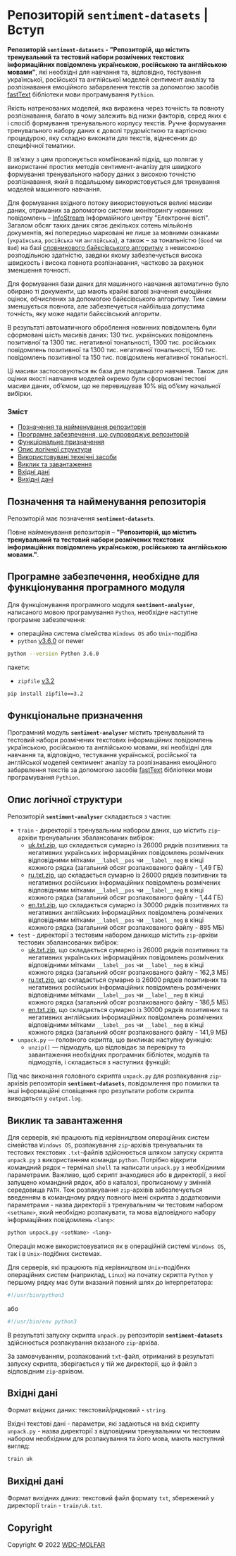 # Репозиторій `sentiment-datasets` | Вступ

**Репозиторій `sentiment-datasets` - "Репозиторій, що містить тренувальний та тестовий набори розмічених текстових інформаційних повідомлень українською, російською та англійською мовами"**, які необхідні для навчання та, відповідно, тестування української, російської та англійської моделей сентимент аналізу та розпізнавання емоційного забарвлення текстів за допомогою засобів [fastText](https://github.com/facebookresearch/fastText) бібліотеки мови програмування `Pythion`.

Якість натренованих моделей, яка виражена через точність та повноту розпізнавання, багато в чому залежить від низки факторів, серед яких є і спосіб формування тренувального корпусу текстів. Ручне формування тренувального набору даних є доволі трудомісткою та вартісною процедурою, яку складно виконати для текстів, віднесених до специфічної тематики.

В зв’язку з цим пропонується комбінований підхід, що полягає у використанні простих методів сентимент-аналізу для швидкого формування тренувального набору даних з високою точністю розпізнавання, який в подальшому використовується для тренування моделей машинного навчання. 

Для формування вхідного потоку використовуються великі масиви даних, отриманих за допомогою системи моніторингу новинних повідомлень – [InfoStream](http://infostream.ua/) Інформаійного центру "Електронні вісті". Загалом обсяг таких даних сягає декількох сотень мільйонів документів, які попередньо марковані не лише за мовними ознаками (`українська`, `російська` чи `англійська`), а також – за тональністю (`Good` чи `Bad`) на базі [словникового байєсівського алгоритму](https://doi.org/10.48550/arXiv.0806.2738) з невисокою розподільною здатністю, завдяки якому забезпечується висока швидкость і висока повнота розпізнавання, частково за рахунок зменшення точності. 

Для формування бази даних для машинного навчання автоматично було обирано ті документи, що мають крайні вагові значення емоційних оцінок, обчислених за допомогою байєсівського алгоритму. Тим самим зменшується повнота, але забезпечується найбільша допустима точність, яку може надати байєсівський алгоритм. 

В результаті автоматичного оброблення новинних повідомлень були сформовані шість масивів даних: 130 тис. українських повідомлень позитивної та 1300 тис. негативної тональності, 1300 тис. російських повідомлень позитивної та 1300 тис. негативної тональності, 150 тис. повідомлень позитивної та 150 тис. повідомлень негативної тональності. 

Ці масиви застосовуються як база для подальшого навчання. Також для оцінки якості навчання моделей окремо були сформовані тестові масиви даних, об’ємом, що не перевищував 10% від об’єму начальної вибірки. 

### Зміст
- [Позначення та найменування репозиторія](#name)
- [Програмне забезпечення, що супроводжує репозиторій](#software)
- [Функціональне призначення](#function)
- [Опис логічної структури](#structure)
- [Використовувані технічні засоби](#hardware)
- [Виклик та завантаження](#run)
- [Вхідні дані](#inputdata)
- [Вихідні дані](#outputdata)

<a name="name"></a>
<h2>Позначення та найменування репозиторія</h2>

Репозиторій має позначення **`sentiment-datasets`**.

Повне найменування репозиторія – **"Репозиторій, що містить тренувальний та тестовий набори розмічених текстових інформаційних повідомлень українською, російською та англійською мовами."**.

<a name="software"></a>
<h2>Програмне забезпечення, необхідне для функціонування програмного модуля</h2>

Для функціонування програмного модуля **`sentiment-analyser`**, написаного мовою програмування `Python`, необхідне наступне програмне забезпечення:

- операційна система сімейства `Windows OS` або `Unix`-подібна
- `python` [v3.6.0](https://www.python.org/downloads/release/python-360/) or newer

```sh
python --version Python 3.6.0
```

пакети:
- `zipfile` [v3.2](https://docs.python.org/3/library/zipfile.html)

```sh
pip install zipfile==3.2
```

<a name="function"></a>
<h2>Функціональне призначення</h2>

Програмний модуль **`sentiment-analyser`** містить тренувальний та тестовий набори розмічених текстових інформаційних повідомлень українською, російською та англійською мовами, які необхідні для навчання та, відповідно, тестування української, російської та англійської моделей сентимент аналізу та розпізнавання емоційного забарвлення текстів за допомогою засобів [fastText](https://github.com/facebookresearch/fastText) бібліотеки мови програмування `Pythion`.

<a name="structure"></a>
<h2>Опис логічної структури</h2>

Репозиторій **`sentiment-analyser`** складається з частин:
- `train` - директорії з тренувальним набором даних, що містить `zip`-архіви тренувальних збалансованих вибірок:
	- [uk.txt.zip](), що складається сумарно із 26000 рядків позитивних та негативних українських інформаційних повідомлень розмічених відповідними мітками `__label__pos` чи `__label__neg` в кінці кожного рядка (загальний обсяг розпакованого файлу - 1,49 ГБ)
	- [ru.txt.zip](), що складається сумарно із 26000 рядків позитивних та негативних російських інформаційних повідомлень розмічених відповідними мітками `__label__pos` чи `__label__neg` в кінці кожного рядка (загальний обсяг розпакованого файлу - 1,44 ГБ)
	- [en.txt.zip](), що складається сумарно із 30000 рядків позитивних та негативних англійських інформаційних повідомлень розмічених відповідними мітками `__label__pos` чи `__label__neg` в кінці кожного рядка (загальний обсяг розпакованого файлу - 895 МБ)
- `test` - директорії з тестовим набором данихщо містить `zip`-архіви тестових збалансованих вибірок:
	- [uk.txt.zip](), що складається сумарно із 26000 рядків позитивних та негативних українських інформаційних повідомлень розмічених відповідними мітками `__label__pos` чи `__label__neg` в кінці кожного рядка (загальний обсяг розпакованого файлу - 162,3 МБ)
	- [ru.txt.zip](), що складається сумарно із 26000 рядків позитивних та негативних російських інформаційних повідомлень розмічених відповідними мітками `__label__pos` чи `__label__neg` в кінці кожного рядка (загальний обсяг розпакованого файлу - 186,5 МБ)
	- [en.txt.zip](), що складається сумарно із 30000 рядків позитивних та негативних англійських інформаційних повідомлень розмічених відповідними мітками `__label__pos` чи `__label__neg` в кінці кожного рядка (загальний обсяг розпакованого файлу - 141,9 МБ)
- `unpack.py` — головного скрипта, що викликає наступну функцію:
	- `unzip()` — підмодуль, що відповідає за перевірку та завантаження необхідних програмних бібліотек, модулів та підмодулів, і складається з наступних функцій:
		
Під час виконання головного скрипта `unpack.py` для розпакування `zip`-архівів репозиторія **`sentiment-datasets`**, повідомлення про помилки та інші інформаційні сповіщення про результати роботи скрипта виводяться у `output.log`.

<a name="run"></a>
<h2>Виклик та завантаження</h2>

Для серверів, які працюють під керівництвом операційних систем сімейства `Windows OS`, розпакування `zip`-архівів тренувальних та тестових текстових `.txt`-файлів здійснюється шляхом запуску скрипта `unpack.py` з використанням команди `python`. Потрібно відкрити командний рядок – термінал `shell` та написати `unpack.py` з необхідними параметрами. Важливо, щоб скрипт знаходився або в директорії, з якої запущено командний рядок, або в каталозі, прописаному у змінній середовища `PATH`. 
Тож розпакування `zip`-архівів забезпечується введенням в командному рядку повного імені скрипта з додатковими параметрами - назва директорії з тренувальним чи тестовим набором `<setName>`, який необхідно розпакувати, та мова відповідного набору інформаційних повідомлень `<lang>`:

```sh
python unpack.py <setName> <lang>
```
Операція може використовуватися як в операційній системі `Windows OS`, так і в `Unix`-подібних системах.

Для серверів, які працюють під керівництвом `Unix`-подібних операційних систем (наприклад, `Linux`) на початку скрипта `Python` у першому рядку має бути вказаний повний шлях до інтерпретатора:
``` python
#!/usr/bin/python3
```
або
``` python
#!/usr/bin/env python3
```
В результаті запуску скрипта `unpack.py` репозиторія **`sentiment-datasets`**  здійснюється розпакування вказаного `zip`-архіва.

За замовчуванням, розпакований `txt`-файл, отриманий в результаті запуску скрипта, зберігається у тій же директорії, що й файл з відповідним `zip`-архівом.

<a name="inputdata"></a>
<h2>Вхідні дані</h2>

Формат вхідних даних: текстовий/рядковий - `string`.

Вхідні текстові дані - параметри, які задаються на вхід скрипту `unpack.py` - назва директорії з відповідним тренувальним чи тестовим набором необхідним для розпакування та його мова, мають наступний вигляд:
```txt
train uk
```

<a name="inputdata"></a>
<h2>Вихідні дані</h2>

Формат вихідних даних: текстовий файл формату `txt`, збережений у директорії `train` - `train/uk.txt`.

## Copyright
Copyright © 2022 [WDC-MOLFAR](https://github.com/wdc-molfar)

